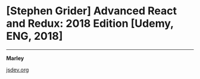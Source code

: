 # [Stephen Grider]  Advanced React and Redux: 2018 Edition [Udemy, ENG, 2018]


---

**Marley**

<a href="https://jsdev.org">jsdev.org</a>